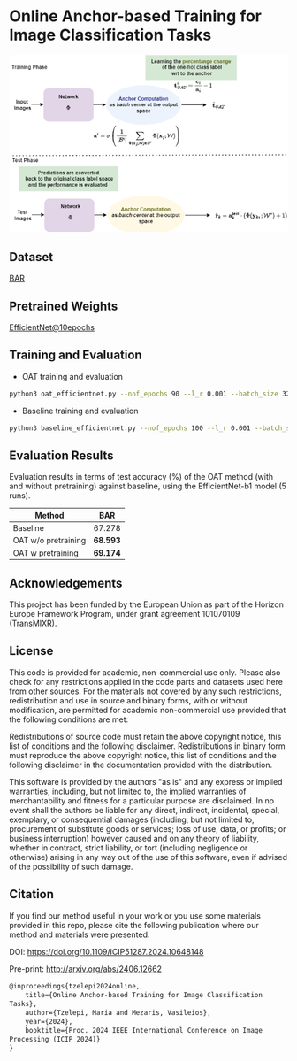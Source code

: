 # Online Anchor-based Training for Image Classification Tasks
![OAT](OAT.png)


## Dataset

[BAR](https://github.com/alinlab/BAR)

## Pretrained Weights

[EfficientNet@10epochs](https://drive.google.com/drive/folders/1gjJSriJWlEnxpttBKiuQbZDJKVqESVYu?usp=sharing)

## Training and Evaluation
- OAT training and evaluation
```bash
python3 oat_efficientnet.py --nof_epochs 90 --l_r 0.001 --batch_size 32 --nof_classes 6 --pretrained True --weights_path /path/to/efficient10.pth
```

- Baseline training and evaluation
```bash
python3 baseline_efficientnet.py --nof_epochs 100 --l_r 0.001 --batch_size 32 --nof_classes 6
```

## Evaluation Results
Evaluation results in terms of test accuracy (%) of the OAT method (with and without pretraining) against baseline, using the EfficientNet-b1 model (5 runs).

| Method | BAR | 
| -------------| ------------- |
| Baseline  |  67.278 |
| OAT w/o pretraining |  **68.593**  | 
| OAT w pretraining |  **69.174**  | 


## Acknowledgements
This project has been funded by the European Union as part of the Horizon Europe Framework Program, under grant agreement 101070109 (TransMIXR).

## License
This code is provided for academic, non-commercial use only. Please also check for any restrictions applied in the code parts and datasets used here from other sources. For the materials not covered by any such restrictions, redistribution and use in source and binary forms, with or without modification, are permitted for academic non-commercial use provided that the following conditions are met:

Redistributions of source code must retain the above copyright notice, this list of conditions and the following disclaimer. Redistributions in binary form must reproduce the above copyright notice, this list of conditions and the following disclaimer in the documentation provided with the distribution. 

This software is provided by the authors "as is" and any express or implied warranties, including, but not limited to, the implied warranties of merchantability and fitness for a particular purpose are disclaimed. In no event shall the authors be liable for any direct, indirect, incidental, special, exemplary, or consequential damages (including, but not limited to, procurement of substitute goods or services; loss of use, data, or profits; or business interruption) however caused and on any theory of liability, whether in contract, strict liability, or tort (including negligence or otherwise) arising in any way out of the use of this software, even if advised of the possibility of such damage.


## Citation
If you find our method useful in your work or you use some materials provided in this repo, please cite the following publication where our method and materials were presented: 

DOI: https://doi.org/10.1109/ICIP51287.2024.10648148

Pre-print: http://arxiv.org/abs/2406.12662

````
@inproceedings{tzelepi2024online,
    title={Online Anchor-based Training for Image Classification Tasks},
    author={Tzelepi, Maria and Mezaris, Vasileios},
    year={2024},
    booktitle={Proc. 2024 IEEE International Conference on Image Processing (ICIP 2024)}
}
````
